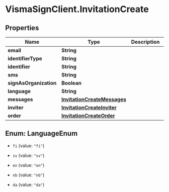 # VismaSignClient.InvitationCreate

## Properties
Name | Type | Description | Notes
------------ | ------------- | ------------- | -------------
**email** | **String** |  | [optional] 
**identifierType** | **String** |  | [optional] 
**identifier** | **String** |  | [optional] 
**sms** | **String** |  | [optional] 
**signAsOrganization** | **Boolean** |  | [optional] 
**language** | **String** |  | [optional] 
**messages** | [**InvitationCreateMessages**](InvitationCreateMessages.md) |  | [optional] 
**inviter** | [**InvitationCreateInviter**](InvitationCreateInviter.md) |  | [optional] 
**order** | [**InvitationCreateOrder**](InvitationCreateOrder.md) |  | [optional] 


<a name="LanguageEnum"></a>
## Enum: LanguageEnum


* `fi` (value: `"fi"`)

* `sv` (value: `"sv"`)

* `en` (value: `"en"`)

* `nb` (value: `"nb"`)

* `da` (value: `"da"`)




